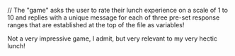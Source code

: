 // The "game" asks the user to rate their lunch experience on a scale of 1 to 10 and replies with a unique message for each of three pre-set response ranges that are established at the top of the file as variables!

Not a very impressive game, I admit, but very relevant to my very hectic lunch!
